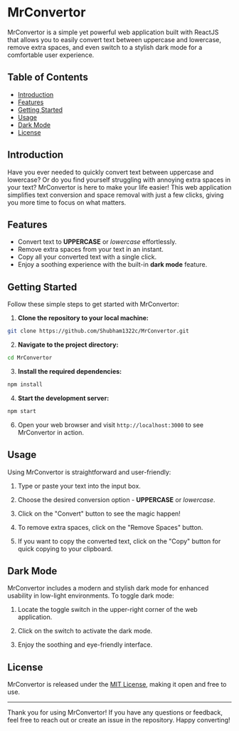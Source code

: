 # MrConvertor

MrConvertor is a simple yet powerful web application built with ReactJS that allows you to easily convert text between uppercase and lowercase, remove extra spaces, and even switch to a stylish dark mode for a comfortable user experience.

## Table of Contents

- [Introduction](#introduction)
- [Features](#features)
- [Getting Started](#getting-started)
- [Usage](#usage)
- [Dark Mode](#dark-mode)
- [License](#license)

## Introduction

Have you ever needed to quickly convert text between uppercase and lowercase? Or do you find yourself struggling with annoying extra spaces in your text? MrConvertor is here to make your life easier! This web application simplifies text conversion and space removal with just a few clicks, giving you more time to focus on what matters.

## Features

- Convert text to **UPPERCASE** or *lowercase* effortlessly.
- Remove extra spaces from your text in an instant.
- Copy all your converted text with a single click.
- Enjoy a soothing experience with the built-in **dark mode** feature.

## Getting Started

Follow these simple steps to get started with MrConvertor:

1. **Clone the repository to your local machine:**
```bash
git clone https://github.com/Shubham1322c/MrConvertor.git
```
2. **Navigate to the project directory:**
```bash
cd MrConvertor
```

3. **Install the required dependencies:**
```bash
npm install
```

4. **Start the development server:**
```bash
npm start
```

6. Open your web browser and visit `http://localhost:3000` to see MrConvertor in action.

## Usage

Using MrConvertor is straightforward and user-friendly:

1. Type or paste your text into the input box.

2. Choose the desired conversion option - **UPPERCASE** or *lowercase*.

3. Click on the "Convert" button to see the magic happen!

4. To remove extra spaces, click on the "Remove Spaces" button.

5. If you want to copy the converted text, click on the "Copy" button for quick copying to your clipboard.

## Dark Mode

MrConvertor includes a modern and stylish dark mode for enhanced usability in low-light environments. To toggle dark mode:

1. Locate the toggle switch in the upper-right corner of the web application.

2. Click on the switch to activate the dark mode.

3. Enjoy the soothing and eye-friendly interface.

## License

MrConvertor is released under the [MIT License](./LICENSE), making it open and free to use.

---

Thank you for using MrConvertor! If you have any questions or feedback, feel free to reach out or create an issue in the repository. Happy converting!
